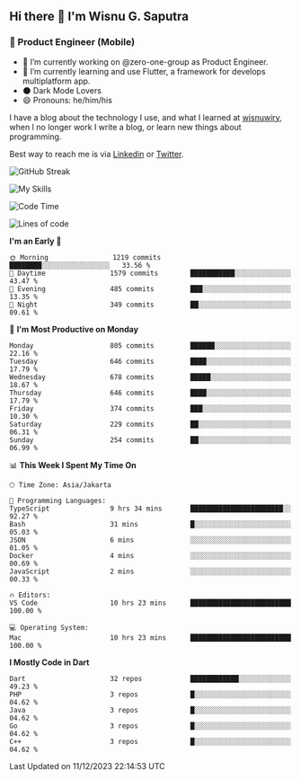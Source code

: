 ## Hi there 👋 I'm Wisnu G. Saputra

### :mobile_phone_off: Product Engineer (Mobile)

- 🔭 I’m currently working on @zero-one-group as Product Engineer.
- 🌱 I’m currently learning and use Flutter, a framework for develops multiplatform app.
- 🌑 Dark Mode Lovers
- 😄 Pronouns: he/him/his

I have a blog about the technology I use, and what I learned at [wisnuwiry](https://wisnuwiry.space/), when I no longer work I write a blog, or learn new things about programming.

Best way to reach me is via [Linkedin](https://www.linkedin.com/in/wisnu-saputra/) or [Twitter](https://twitter.com/wisnuwiry).

![GitHub Streak](https://streak-stats.demolab.com?user=wisnuwiry&theme=dark&hide_border=true)

![My Skills](https://skillicons.dev/icons?i=dart,flutter,kotlin,swift,go,js,css,neovim,git,linux&perline=5)

<!--START_SECTION:waka-->
![Code Time](http://img.shields.io/badge/Code%20Time-880%20hrs%2015%20mins-blue)

![Lines of code](https://img.shields.io/badge/From%20Hello%20World%20I%27ve%20Written-4.6%20million%20lines%20of%20code-blue)

**I'm an Early 🐤** 

```text
🌞 Morning                1219 commits        ████████░░░░░░░░░░░░░░░░░   33.56 % 
🌆 Daytime                1579 commits        ███████████░░░░░░░░░░░░░░   43.47 % 
🌃 Evening                485 commits         ███░░░░░░░░░░░░░░░░░░░░░░   13.35 % 
🌙 Night                  349 commits         ██░░░░░░░░░░░░░░░░░░░░░░░   09.61 % 
```
📅 **I'm Most Productive on Monday** 

```text
Monday                   805 commits         ██████░░░░░░░░░░░░░░░░░░░   22.16 % 
Tuesday                  646 commits         ████░░░░░░░░░░░░░░░░░░░░░   17.79 % 
Wednesday                678 commits         █████░░░░░░░░░░░░░░░░░░░░   18.67 % 
Thursday                 646 commits         ████░░░░░░░░░░░░░░░░░░░░░   17.79 % 
Friday                   374 commits         ███░░░░░░░░░░░░░░░░░░░░░░   10.30 % 
Saturday                 229 commits         ██░░░░░░░░░░░░░░░░░░░░░░░   06.31 % 
Sunday                   254 commits         ██░░░░░░░░░░░░░░░░░░░░░░░   06.99 % 
```


📊 **This Week I Spent My Time On** 

```text
🕑︎ Time Zone: Asia/Jakarta

💬 Programming Languages: 
TypeScript               9 hrs 34 mins       ███████████████████████░░   92.27 % 
Bash                     31 mins             █░░░░░░░░░░░░░░░░░░░░░░░░   05.03 % 
JSON                     6 mins              ░░░░░░░░░░░░░░░░░░░░░░░░░   01.05 % 
Docker                   4 mins              ░░░░░░░░░░░░░░░░░░░░░░░░░   00.69 % 
JavaScript               2 mins              ░░░░░░░░░░░░░░░░░░░░░░░░░   00.33 % 

🔥 Editors: 
VS Code                  10 hrs 23 mins      █████████████████████████   100.00 % 

💻 Operating System: 
Mac                      10 hrs 23 mins      █████████████████████████   100.00 % 
```

**I Mostly Code in Dart** 

```text
Dart                     32 repos            ████████████░░░░░░░░░░░░░   49.23 % 
PHP                      3 repos             █░░░░░░░░░░░░░░░░░░░░░░░░   04.62 % 
Java                     3 repos             █░░░░░░░░░░░░░░░░░░░░░░░░   04.62 % 
Go                       3 repos             █░░░░░░░░░░░░░░░░░░░░░░░░   04.62 % 
C++                      3 repos             █░░░░░░░░░░░░░░░░░░░░░░░░   04.62 % 
```




 Last Updated on 11/12/2023 22:14:53 UTC
<!--END_SECTION:waka-->
